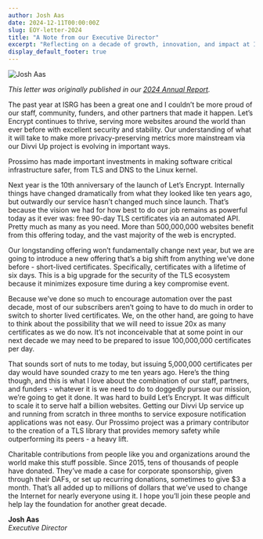```yaml
---
author: Josh Aas
date: 2024-12-11T00:00:00Z
slug: EOY-letter-2024
title: "A Note from our Executive Director"
excerpt: "Reflecting on a decade of growth, innovation, and impact at ISRG."
display_default_footer: true
---
```


<div class="card border-0 pic-quote-right">
    <img alt="Josh Aas" class="mx-auto img-fluid" src="/images/blog/Josh-Aas-Headshot.jpg" />
</div>

_This letter was originally published in our [2024 Annual Report](/documents/2024-ISRG-Annual-Report.pdf)._

The past year at ISRG has been a great one and I couldn’t be more proud of our staff,
community, funders, and other partners that made it happen. Let’s Encrypt continues to
thrive, serving more websites around the world than ever before with excellent security
and stability. Our understanding of what it will take to make more privacy-preserving
metrics more mainstream via our Divvi Up project is evolving in important ways.

Prossimo has made important investments in making software critical infrastructure safer, from TLS and DNS to the Linux kernel.

Next year is the 10th anniversary of the launch of Let’s Encrypt. Internally things have changed dramatically from what they looked like ten years ago, but outwardly our service hasn’t changed much since launch. That’s because the vision we had for how best to do our job remains as powerful today as it ever was: free 90-day TLS certificates via an automated API. Pretty much as many as you need. More than 500,000,000 websites benefit from this offering today, and the vast majority of the web is encrypted.

Our longstanding offering won’t fundamentally change next year, but we are going to introduce a new offering that’s a big shift from anything we’ve done before - short-lived certificates. Specifically, certificates with a lifetime of six days. This is a big upgrade for the security of the TLS ecosystem because it minimizes exposure time during a key compromise event.

Because we’ve done so much to encourage automation over the past decade, most of our subscribers aren’t going to have to do much in order to switch to shorter lived certificates. We, on the other hand, are going to have to think about the possibility that we will need to issue 20x as many certificates as we do now. It’s not inconceivable that at some point in our next decade we may need to be prepared to issue 100,000,000 certificates per day.

That sounds sort of nuts to me today, but issuing 5,000,000 certificates per day
would have sounded crazy to me ten years ago. Here’s the thing though, and this is
what I love about the combination of our staff, partners, and funders - whatever it
is we need to do to doggedly pursue our mission, we’re going to get it done. It was
hard to build Let’s Encrypt. It was difficult to scale it to serve half a billion websites. Getting our Divvi Up service up and running from scratch in three months to service exposure notification applications was not easy. Our Prossimo project was a primary contributor to the creation of a TLS library that provides memory safety while outperforming its peers - a heavy lift.

Charitable contributions from people like you and organizations around the world
make this stuff possible. Since 2015, tens of thousands of people have donated.
They’ve made a case for corporate sponsorship, given through their DAFs, or set up
recurring donations, sometimes to give $3 a month. That’s all added up to millions
of dollars that we’ve used to change the Internet for nearly everyone using it. I hope
you’ll join these people and help lay the foundation for another great decade.

<strong>Josh Aas</strong><br  />
<em>Executive Director</em>
